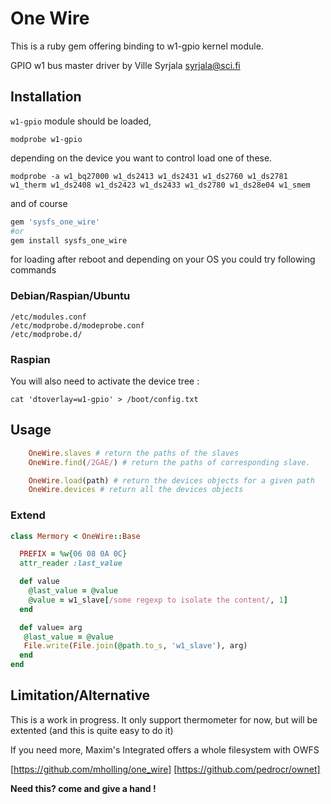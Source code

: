 # One Wire
This is a ruby gem offering binding to w1-gpio kernel module.

GPIO w1 bus master driver by Ville Syrjala <syrjala@sci.fi>

## Installation
`w1-gpio` module should be loaded, 
```
modprobe w1-gpio
```

depending on the device you want to control load one of these.
```
modprobe -a w1_bq27000 w1_ds2413 w1_ds2431 w1_ds2760 w1_ds2781 w1_therm w1_ds2408 w1_ds2423 w1_ds2433 w1_ds2780 w1_ds28e04 w1_smem 
```
and of course
```ruby
gem 'sysfs_one_wire'
#or 
gem install sysfs_one_wire
```

for loading after reboot and depending on your OS you could try following commands

### Debian/Raspian/Ubuntu
```
/etc/modules.conf
/etc/modprobe.d/modeprobe.conf
/etc/modprobe.d/
```

### Raspian
You will also need to activate the device tree : 
```
cat 'dtoverlay=w1-gpio' > /boot/config.txt
```

## Usage
```ruby
	OneWire.slaves # return the paths of the slaves
	OneWire.find(/2GAE/) # return the paths of corresponding slave.

	OneWire.load(path) # return the devices objects for a given path
	OneWire.devices # return all the devices objects
```

### Extend
```ruby
class Mermory < OneWire::Base

  PREFIX = %w{06 08 0A 0C}
  attr_reader :last_value

  def value
    @last_value = @value
    @value = w1_slave[/some regexp to isolate the content/, 1]
  end

  def value= arg
   @last_value = @value
   File.write(File.join(@path.to_s, 'w1_slave'), arg)
  end
end
```

## Limitation/Alternative
This is a work in progress. It only support thermometer for now, but will be extented (and this is quite easy to do it)

If you need more, Maxim's Integrated offers a whole filesystem with OWFS

[https://github.com/mholling/one_wire]
[https://github.com/pedrocr/ownet]


**Need this? come and give a hand !**
